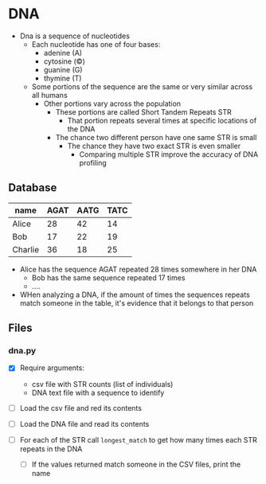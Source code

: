 # DNA
- Dna is a sequence of nucleotides
    - Each nucleotide has one of four bases:
        - adenine (A)
        - cytosine (©)
        - guanine (G)
        - thymine (T)
    - Some portions of the sequence are the same or very similar across all humans
        - Other portions vary across the population
            - These portions are called Short Tandem Repeats STR
                - That portion repeats several times at specific locations of the DNA
            - The chance two different person have one same STR is small
                - The chance they have two exact STR is even smaller
                    - Comparing multiple STR improve the accuracy of DNA profiling


## Database 
|  name   | AGAT | AATG | TATC |
|---------| ---- | ---- | ---- |
| Alice   |  28  |  42  |  14  |
| Bob     |  17  |  22  |  19  |
| Charlie |  36  |  18  |  25  |
             
- Alice has the sequence AGAT repeated 28 times somewhere in her DNA
    - Bob has the same sequence repeated 17 times
    - ....
- WHen analyzing a DNA, if the amount of times the sequences repeats match someone in the table, it's evidence that it belongs to that person


## Files

### dna.py
- [x] Require arguments:
    - csv file with STR counts (list of individuals)
    - DNA text file with a sequence to identify

- [ ] Load the csv file and red its contents
- [ ] Load the DNA file and read its contents
- [ ] For each of the STR call `longest_match` to get how many times each STR repeats in the DNA
    - [ ] If the values returned match someone in the CSV files, print the name
